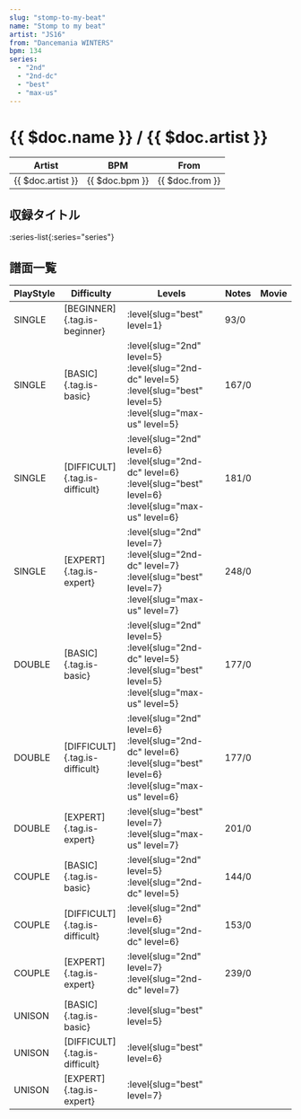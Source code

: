 ```yaml
---
slug: "stomp-to-my-beat"
name: "Stomp to my beat"
artist: "JS16"
from: "Dancemania WINTERS"
bpm: 134
series:
  - "2nd"
  - "2nd-dc"
  - "best"
  - "max-us"
---
```


# {{ $doc.name }} / {{ $doc.artist }}

|Artist|BPM|From|
|------|---|----|
|{{ $doc.artist }}|{{ $doc.bpm }}|{{ $doc.from }}|

## 収録タイトル

:series-list{:series="series"}

## 譜面一覧

|PlayStyle|Difficulty|Levels|Notes|Movie|
|---------|----------|------|-----|-----|
|SINGLE|[BEGINNER]{.tag.is-beginner}|:level{slug="best" level=1}|93/0||
|SINGLE|[BASIC]{.tag.is-basic}|:level{slug="2nd" level=5} :level{slug="2nd-dc" level=5} :level{slug="best" level=5} :level{slug="max-us" level=5}|167/0||
|SINGLE|[DIFFICULT]{.tag.is-difficult}|:level{slug="2nd" level=6} :level{slug="2nd-dc" level=6} :level{slug="best" level=6} :level{slug="max-us" level=6}|181/0||
|SINGLE|[EXPERT]{.tag.is-expert}|:level{slug="2nd" level=7} :level{slug="2nd-dc" level=7} :level{slug="best" level=7} :level{slug="max-us" level=7}|248/0||
|DOUBLE|[BASIC]{.tag.is-basic}|:level{slug="2nd" level=5} :level{slug="2nd-dc" level=5} :level{slug="best" level=5} :level{slug="max-us" level=5}|177/0||
|DOUBLE|[DIFFICULT]{.tag.is-difficult}|:level{slug="2nd" level=6} :level{slug="2nd-dc" level=6} :level{slug="best" level=6} :level{slug="max-us" level=6}|177/0||
|DOUBLE|[EXPERT]{.tag.is-expert}|:level{slug="best" level=7} :level{slug="max-us" level=7}|201/0||
|COUPLE|[BASIC]{.tag.is-basic}|:level{slug="2nd" level=5} :level{slug="2nd-dc" level=5}|144/0||
|COUPLE|[DIFFICULT]{.tag.is-difficult}|:level{slug="2nd" level=6} :level{slug="2nd-dc" level=6}|153/0||
|COUPLE|[EXPERT]{.tag.is-expert}|:level{slug="2nd" level=7} :level{slug="2nd-dc" level=7}|239/0||
|UNISON|[BASIC]{.tag.is-basic}|:level{slug="best" level=5}|||
|UNISON|[DIFFICULT]{.tag.is-difficult}|:level{slug="best" level=6}|||
|UNISON|[EXPERT]{.tag.is-expert}|:level{slug="best" level=7}|||
